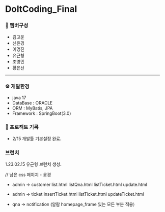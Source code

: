 # DoItCoding_Final

### 👥 멤버구성
 - 김고운
 - 신윤경
 - 이명진
 - 유근형
 - 조영민
 - 황은선
<hr>

### ⚙️ 개발환경
 - java 17
 - DataBase : ORACLE
 - ORM : MyBatis, JPA
 - Framework : SpringBoot(3.0)

### 📝 프로젝트 기록
- 2/15 개발툴 기본설정 완료.

### 브런치
1.23.02.15 
유근형 브런치 생성.


// 남은 css 페이지 - 윤경

* admin -> customer
list.html
listQna.html
listTicket.html
update.html

* admin -> ticket
insertTicket.html
listTicket.html
updateTicket.html

* qna -> notification (알람 homepage_frame 있는 모든 부분 적용)
